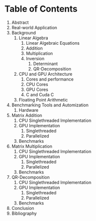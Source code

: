 # Table of Contents

1. Abstract
2. Real-world Application
3. Background
   1. Linear Algebra
      1. Linear Algebraic Equations
      2. Addition
      3. Multiplication
      4. Inversion
         1. Determinant
         2. QR-Decomposition
   2. CPU and GPU Architecture
      1. Cores and performance
      2. CPU Cores
      3. GPU Cores
      4. C and Cuda C
   3. Floating Point Arithmetic
4. Benchmarking Tools and Automization
   1. Hardware
5. Matrix Addition
   1. CPU Singlethreaded Implementation
   2. GPU Implementation
      1. Singlethreaded
      2. Parallelized
   3. Benchmarks
6. Matrix Multiplication
   1. CPU Singlethreaded Implementation
   2. GPU Implementation
      1. Singlethreaded
      2. Parallelized
   3. Benchmarks
7. QR-Decomposition
   1. CPU Singlethreaded Implementation
   2. GPU Implementation
      1. Singlethreaded
      2. Parallelized
   3. Benchmarks
8. Conclusion
9. Bibliography
